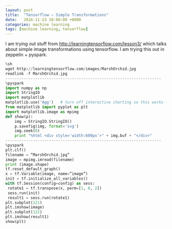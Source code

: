 ```yaml
---
layout: post
title:  "Tensorflow — Simple Transformations"
date:   2016-11-23 10:00:00 +0000
categories: machine learning
tags: [machine learning, tensorflow]
---
```


I am trying out stuff from http://learningtensorflow.com/lesson3/ which talks about simple image transformations using tensorflow. I am trying this out in zeppelin + pyspark.

```python
%sh
wget http://learningtensorflow.com/images/MarshOrchid.jpg
readlink -f MarshOrchid.jpg
--------------------------------------------------------------------
%pyspark
import numpy as np
import StringIO
import matplotlib
matplotlib.use('Agg')   # turn off interactive charting so this works for server side SVG rendering
from matplotlib import pyplot as plt
import matplotlib.image as mpimg
def show(p):
    img = StringIO.StringIO()
    p.savefig(img, format='svg')
    img.seek(0)
    print "%html <div style='width:600px'>" + img.buf + "</div>"
--------------------------------------------------------------------
%pyspark
plt.clf()
filename = “MarshOrchid.jpg”
image = mpimg.imread(filename)
print (image.shape)
tf.reset_default_graph()
x = tf.Variable(image, name=”image”)
init = tf.initialize_all_variables()
with tf.Session(config=config) as sess:
 rotate1 = tf.transpose(x, perm=[1, 0, 2])
 sess.run(init)
 result1 = sess.run(rotate1)
plt.subplot(121)
plt.imshow(image)
plt.subplot(122)
plt.imshow(result1)
show(plt)
```

